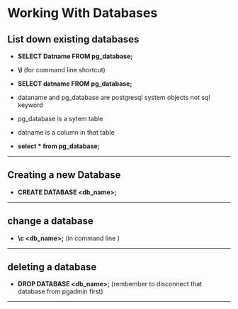 # Working With Databases

## List down existing databases

- **SELECT Datname FROM pg_database;**
- **\l** (for command line shortcut)

- **SELECT datname FROM pg_database;**
- dataname and pg_database are postgresql system objects not sql keyword 
- pg_database is a sytem table
- datname is a column in that table 

- **select * from pg_database;**

---

## Creating a new Database

- **CREATE DATABASE <db_name>;**

---

## change a database

- **\c <db_name>;**  (in command line )

--- 

## deleting a database 

- **DROP DATABASE <db_name>;**  (rembember to disconnect that database from pgadmin first)

---



